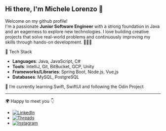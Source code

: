 ## Hi there, I'm Michele Lorenzo 👋 

<!--
**michelelorenzo/michelelorenzo** is a ✨ _special_ ✨ repository because its `README.md` (this file) appears on your GitHub profile.

Here are some ideas to get you started:

- 🔭 I’m currently working on ...
- 🌱 I’m currently learning ...
- 👯 I’m looking to collaborate on ...
- 🤔 I’m looking for help with ...
- 💬 Ask me about ...
- 📫 How to reach me: ...
- 😄 Pronouns: ...
- ⚡ Fun fact: ...
-->

Welcome on my github profile!\
I'm a passionate **Junior Software Engineer** with a strong foundation in Java and an eagerness to explore new technologies. I love building creative projects that solve real-world problems and continuously improving my skills through hands-on development. 👨🏼‍💻

🚀 Tech Stack
- **Languages**: Java, JavaScript, C#
- **Tools**: IntelliJ, Git, BitBucket, GCP, Unity 
- **Frameworks/Libraries**: Spring Boot, Node.js, Vue,js
- **Databases**: MySQL, PostgreSQL

🌱 I’m currently learning Swift, SwiftUI and following the Odin Project

----
🌍 Happy to meet you 👇
- [![LinkedIn](https://img.shields.io/badge/LinkedIn-0A66C2?style=flat&logo=linkedin&logoColor=white)](https://www.linkedin.com/in/michelelorenzo-miranda/)  
- [![Threads](https://img.shields.io/badge/Threads-000000?style=flat&logo=threads&logoColor=white)](https://www.threads.net/@michele.lorenzo_m)  
- [![Instagram](https://img.shields.io/badge/Instagram-E4405F?style=flat&logo=instagram&logoColor=white)](https://www.instagram.com/michele.lorenzo_m/)  
